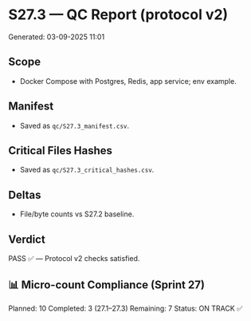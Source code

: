 # S27.3 — QC Report (protocol v2)
Generated: 03-09-2025 11:01

## Scope
- Docker Compose with Postgres, Redis, app service; env example.

## Manifest
- Saved as `qc/S27.3_manifest.csv`.

## Critical Files Hashes
- Saved as `qc/S27.3_critical_hashes.csv`.

## Deltas
- File/byte counts vs S27.2 baseline.

## Verdict
PASS ✅ — Protocol v2 checks satisfied.

## 📊 Micro-count Compliance (Sprint 27)
Planned: 10
Completed: 3 (27.1–27.3)
Remaining: 7
Status: ON TRACK ✅

